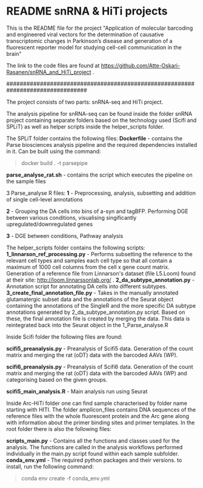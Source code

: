 # README snRNA & HiTi projects
This is the README file for the project "Application of molecular barcoding and
engineered viral vectors for the determination of causative transcriptomic
changes in Parkinson’s disease and generation of a fluorescent reporter model
for studying cell-cell communication in the brain"

The link to the code files are found at
https://github.com/Atte-Oskari-Rasanen/snRNA_and_HiTi_project .

################################################################################

The project consists of two parts: snRNA-seq and HiTi project.

The analysis pipeline for snRNA-seq can be found inside the folder snRNA project
containing separate folders based on the technology used (Scifi and SPLiT) as
well as helper scripts inside the helper_scripts folder.

The SPLiT folder contains the following files:
**Dockerfile** - contains the Parse biosciences analysis pipeline and the
required dependencies
installed in it. Can be built using the command:
> docker build . -t parsepipe

**parse_analyse_rat.sh** - contains the script which executes the pipeline on
the sample files

3 Parse_analyse R files:
**1** - Preprocessing, analysis, subsetting and addition of single cell-level
annotations

**2**  - Grouping the DA cells into bins of a-syn and tagBFP. Performing DGE
between various conditions, visualising singificantly upregulated/downregulated
genes

**3**  - DGE between conditions, Pathway analysis

The helper_scripts folder contains the following scripts:
**1_linnarson_ref_processing.py** - Performs subsetting the reference to the
relevant cell types and samples each cell type so that all contain a maximum of
1000 cell columns from the cell x gene count matrix. Generation of a reference
file from Linnarson's dataset (file L5.Loom) found at their
site: http://loom.linnarssonlab.org/ .
**2_da_subtype_annotation.py** - Annotation script for annotating DA
cells into different subtypes.
**3_create_final_annotation_file.py** - Takes in the manually annotated
glutamatergic subset data and the annotations of the Seurat object containing the annotations of
the SingleR and the more specific DA subtype annotations generated by
2_da_subtype_annotation.py script. Based on these, the final annotation file
is created by merging the data. This data is reintegrated back into the Seurat
object in the 1_Parse_analyse.R

Inside Scifi folder the following files are found:

**scifi5_preanalysis.py** - Preanalysis of Scifi5 data. Generation of the count matrix
and merging the rat (oDT) data with the barcoded AAVs (WP).

**scifi6_preanalysis.py** -  Preanalysis of Scifi6 data. Generation of the count matrix
and merging the rat (oDT) data with the barcoded AAVs (WP) and categorising
based on the given groups.

**scifi5_main_analysis.R** - Main analysis run using Seurat

Inside Arc-HiTi folder one can find sample characterised by folder name starting
with HITI. The folder amplicon_files contains DNA sequences of the reference
files with the whole fluorescent protein and the Arc gene along with information
about the primer binding sites and primer templates. In the root folder there is
also the following files:

**scripts_main.py** - Contains all the functions and classes used for the
analysis. The functions are called in the analysis workflows performed
individually in the main.py script found within each sample subfolder.
**conda_env.yml** - The required python packages and their versions. to install,
run the following command:
> conda env create -f conda_env.yml

